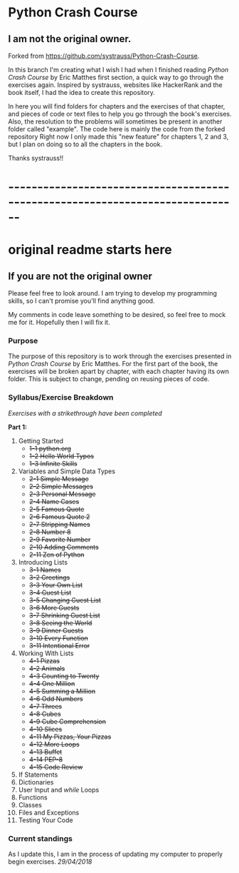# Python Crash Course

## I am not the original owner. 

Forked from https://github.com/systrauss/Python-Crash-Course. 

In this branch I'm creating what I wish I had when I finished reading *Python Crash Course* by Eric Matthes first section, a quick way to go through the exercises again.
Inspired by systrauss, websites like HackerRank and the book itself, I had the idea to create this repository.

In here you will find folders for chapters and the exercises of that chapter, and pieces of code or text files to help you go through the book's exercises.
Also, the resolution to the problems will sometimes be present in another folder called "example". The code here is mainly the code from the forked repository
Right now I only made this "new feature" for chapters 1, 2 and 3, but I plan on doing so to all the chapters in the book.


Thanks systrauss!!

# ------------------------------------------------------------------------------
# original readme starts here


## If you are not the original owner

Please feel free to look around. I am trying to develop my programming skills, so I can't promise you'll find anything good. 

My comments in code leave something to be desired, so feel free to mock me for it. Hopefully then I will fix it.

### Purpose

The purpose of this repository is to work through the exercises presented in *Python Crash Course* by Eric Matthes. For the first part of the book, the exercises will be broken apart by chapter, with each chapter having its own folder. This is subject to change, pending on reusing pieces of code.

### Syllabus/Exercise Breakdown

*Exercises with a strikethrough have been completed*

**Part 1:**
1. Getting Started
    * ~~1-1 python.org~~
    * ~~1-2 Hello World Typos~~
    * ~~1-3 Infinite Skills~~
2. Variables and Simple Data Types
    * ~~2-1 Simple Message~~
    * ~~2-2 Simple Messages~~
    * ~~2-3 Personal Message~~
    * ~~2-4 Name Cases~~
    * ~~2-5 Famous Quote~~
    * ~~2-6 Famous Quote 2~~
    * ~~2-7 Stripping Names~~
    * ~~2-8 Number 8~~
    * ~~2-9 Favorite Number~~
    * ~~2-10 Adding Comments~~
    * ~~2-11 Zen of Python~~
3. Introducing Lists
    * ~~3-1 Names~~
    * ~~3-2 Greetings~~
    * ~~3-3 Your Own List~~
    * ~~3-4 Guest List~~
    * ~~3-5 Changing Guest List~~
    * ~~3-6 More Guests~~
    * ~~3-7 Shrinking Guest List~~
    * ~~3-8 Seeing the World~~
    * ~~3-9 Dinner Guests~~
    * ~~3-10 Every Function~~
    * ~~3-11 Intentional Error~~
4. Working With Lists
    * ~~4-1 Pizzas~~
    * ~~4-2 Animals~~
    * ~~4-3 Counting to Twenty~~
    * ~~4-4 One Million~~
    * ~~4-5 Summing a Million~~
    * ~~4-6 Odd Numbers~~
    * ~~4-7 Threes~~
    * ~~4-8 Cubes~~
    * ~~4-9 Cube Comprehension~~
    * ~~4-10 Slices~~
    * ~~4-11 My Pizzas, Your Pizzas~~
    * ~~4-12 More Loops~~
    * ~~4-13 Buffet~~
    * ~~4-14 PEP-8~~
    * ~~4-15 Code Review~~
5. If Statements
6. Dictionaries
7. User Input and *while* Loops
8. Functions
9. Classes
10. Files and Exceptions
11. Testing Your Code

### Current standings

As I update this, I am in the process of updating my computer to properly begin exercises. *29/04/2018*
